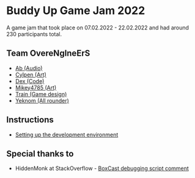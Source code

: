 # Buddy Up Game Jam 2022

A game jam that took place on 07.02.2022 - 22.02.2022 and had around 230 participants total.

## Team OvereNgIneErS

- [Ab (Audio)](https://github.com/Kishopwaro)
- [Cylpen (Art)](https://github.com/Cylpen)
- [Dex (Code)](https://github.com/DexTG)
- [Mikey4785 (Art)](https://github.com/dkjfo-lib)
- [Train (Game design)](https://github.com/Schliteadlo)
- [Yeknom (All rounder)](https://github.com/jeknom)

## Instructions

- [Setting up the development environment](./docs/setting-up-development-environment.md)

## Special thanks to

- HiddenMonk at StackOverflow - [BoxCast debugging script comment](https://answers.unity.com/questions/1156087/how-can-you-visualize-a-boxcast-boxcheck-etc.html)